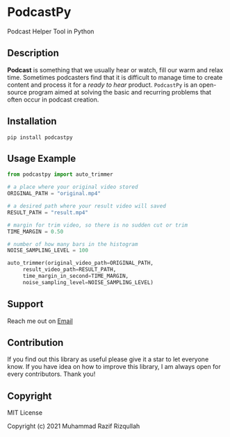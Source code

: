 # PodcastPy

Podcast Helper Tool in Python

## Description

**Podcast** is something that we usually hear or watch, fill our warm and relax time. Sometimes podcasters find that it is difficult to manage time to create content and process it for a *ready to hear* product. `PodcastPy` is an open-source program aimed at solving the basic and recurring problems that often occur in podcast creation.

## Installation

```console
pip install podcastpy
```

## Usage Example

```python
from podcastpy import auto_trimmer

# a place where your original video stored
ORIGINAL_PATH = "original.mp4"

# a desired path where your result video will saved
RESULT_PATH = "result.mp4"

# margin for trim video, so there is no sudden cut or trim
TIME_MARGIN = 0.50

# number of how many bars in the histogram
NOISE_SAMPLING_LEVEL = 100

auto_trimmer(original_video_path=ORIGINAL_PATH,
     result_video_path=RESULT_PATH,
     time_margin_in_second=TIME_MARGIN,
     noise_sampling_level=NOISE_SAMPLING_LEVEL)

```

## Support

Reach me out on [Email](mailto:razifrizqullah@gmail.com "razifrizqullah@gmail.com")

## Contribution

If you find out this library as useful please give it a star to let everyone know.
If you have idea on how to improve this library, I am always open for every contributors. Thank you!

## Copyright

MIT License

Copyright (c) 2021 Muhammad Razif Rizqullah
